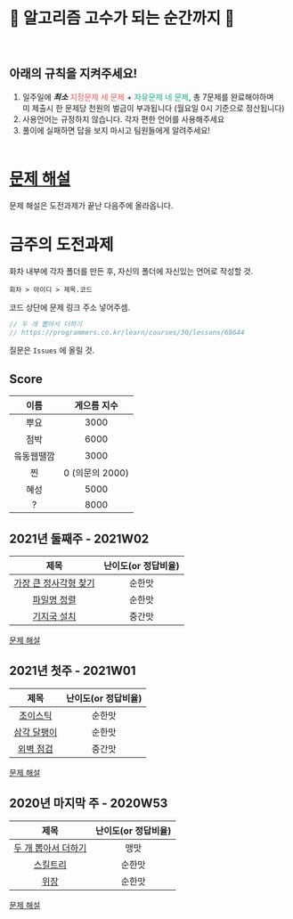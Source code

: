 🤜 알고리즘 고수가 되는 순간까지 🤛
===========
<br> 

아래의 규칙을 지켜주세요!
----------

1. 일주일에 ***최소*** <span style="color:#ee5253">지정문제 세 문제</span> + <span style="color:#10ac84">자유문제 네 문제</span>, 총 7문제를 완료해야하며<br>
   미 제출시 한 문제당 천원의 벌금이 부과됩니다 (월요일 0시 기준으로 정산됩니다)
2. 사용언어는 규정하지 않습니다. 각자 편한 언어를 사용해주세요
3. 풀이에 실패하면 답을 보지 마시고 팀원들에게 알려주세요!
<br><br>

[문제 해설](https://github.com/BOJ-expedition/Challenges-of-the-week/wiki)
=======
문제 해설은 도전과제가 끝난 다음주에 올라옵니다.

금주의 도전과제
===========

화차 내부에 각자 폴더를 만든 후, 자신의 폴더에 자신있는 언어로 작성할 것.

`회차 > 아이디 > 제목.코드`


코드 상단에 문제 링크 주소 넣어주셈.

```swift
// 두 개 뽑아서 더하기
// https://programmers.co.kr/learn/courses/30/lessons/68644
```

질문은 `Issues` 에 올릴 것.


Score
-----
| 이름 | 게으름 지수 |
|:------:|:-----:|
| 뿌요 | 3000 |
| 점박 | 6000 |
| 읔동웹땔깜 | 3000 |
| 찐 | 0 (의문의 2000)|
| 혜성 | 5000 |
| ? | 8000  |


2021년 둘째주 - 2021W02
--------------

| 제목 | 난이도(or 정답비율) |
|:------:|:-----:|
| [가장 큰 정사각형 찾기](https://programmers.co.kr/learn/courses/30/lessons/12905) | 순한맛 |
| [파일명 정렬](https://programmers.co.kr/learn/courses/30/lessons/17686) | 순한맛 |
| [기지국 설치](https://programmers.co.kr/learn/courses/30/lessons/12979) | 중간맛 |

[문제 해설](https://github.com/BOJ-expedition/Challenges-of-the-week/wiki/2021W02)


2021년 첫주 - 2021W01
--------------

| 제목 | 난이도(or 정답비율) |
|:------:|:-----:|
| [조이스틱](https://programmers.co.kr/learn/courses/30/lessons/42860) | 순한맛 |
| [삼각 달팽이](https://programmers.co.kr/learn/courses/30/lessons/68645) | 순한맛 |
| [외벽 점검](https://programmers.co.kr/learn/courses/30/lessons/60062) | 중간맛 |

[문제 해설](https://github.com/BOJ-expedition/Challenges-of-the-week/wiki/2021W01)


2020년 마지막 주 - 2020W53
--------------

| 제목 | 난이도(or 정답비율) |
|:------:|:-----:|
| [두 개 뽑아서 더하기](https://programmers.co.kr/learn/courses/30/lessons/68644) | 맹맛 |
| [스킬트리](https://programmers.co.kr/learn/courses/30/lessons/49993) | 순한맛 |
| [위장](https://programmers.co.kr/learn/courses/30/lessons/42578) | 순한맛 |

[문제 해설](https://github.com/BOJ-expedition/Challenges-of-the-week/wiki/2020W53)

